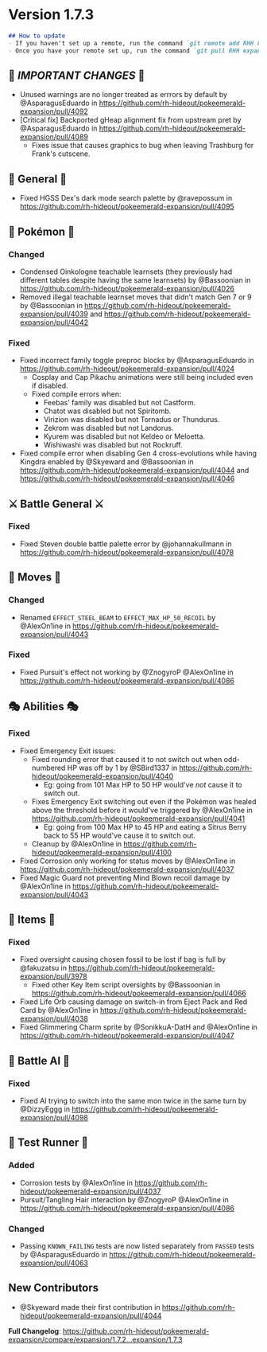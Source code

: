 # Version 1.7.3

```md
## How to update
- If you haven't set up a remote, run the command `git remote add RHH https://github.com/rh-hideout/pokeemerald-expansion`.
- Once you have your remote set up, run the command `git pull RHH expansion/1.7.3`.
```

## 🌋 *IMPORTANT CHANGES* 🌋
* Unused warnings are no longer treated as errrors by default by @AsparagusEduardo in https://github.com/rh-hideout/pokeemerald-expansion/pull/4092
* [Critical fix] Backported gHeap alignment fix from upstream pret by @AsparagusEduardo in https://github.com/rh-hideout/pokeemerald-expansion/pull/4089
    * Fixes issue that causes graphics to bug when leaving Trashburg for Frank's cutscene.

## 🧬 General 🧬
* Fixed HGSS Dex's dark mode search palette by @ravepossum in https://github.com/rh-hideout/pokeemerald-expansion/pull/4095

## 🐉 Pokémon 🐉
### Changed
* Condensed Oinkologne teachable learnsets (they previously had different tables despite having the same learnsets) by @Bassoonian in https://github.com/rh-hideout/pokeemerald-expansion/pull/4026
* Removed illegal teachable learnset moves that didn't match Gen 7 or 9 by @Bassoonian in https://github.com/rh-hideout/pokeemerald-expansion/pull/4039 and https://github.com/rh-hideout/pokeemerald-expansion/pull/4042
### Fixed
* Fixed incorrect family toggle preproc blocks by @AsparagusEduardo in https://github.com/rh-hideout/pokeemerald-expansion/pull/4024
    * Cosplay and Cap Pikachu animations were still being included even if disabled.
    * Fixed compile errors when:
        * Feebas' family was disabled but not Castform.
        * Chatot was disabled but not Spiritomb.
        * Virizion was disabled but not Tornadus or Thundurus.
        * Zekrom was disabled but not Landorus.
        * Kyurem was disabled but not Keldeo or Meloetta.
        * Wishiwashi was disabled but not Rockruff.
* Fixed compile error when disabling Gen 4 cross-evolutions while having Kingdra enabled by @Skyeward and @Bassoonian in https://github.com/rh-hideout/pokeemerald-expansion/pull/4044 and https://github.com/rh-hideout/pokeemerald-expansion/pull/4046

## ⚔️ Battle General ⚔️ ##
### Fixed
* Fixed Steven double battle palette error by @johannakullmann in https://github.com/rh-hideout/pokeemerald-expansion/pull/4078

## 🤹 Moves 🤹
### Changed
* Renamed `EFFECT_STEEL_BEAM` to `EFFECT_MAX_HP_50_RECOIL` by @AlexOn1ine in https://github.com/rh-hideout/pokeemerald-expansion/pull/4043
### Fixed
* Fixed Pursuit's effect not working by @ZnogyroP @AlexOn1ine in https://github.com/rh-hideout/pokeemerald-expansion/pull/4086

## 🎭 Abilities 🎭
### Fixed
* Fixed Emergency Exit issues:
    * Fixed rounding error that caused it to not switch out when odd-numbered HP was off by 1 by @SBird1337 in https://github.com/rh-hideout/pokeemerald-expansion/pull/4040
        * Eg: going from 101 Max HP to 50 HP would've *not* cause it to switch out.
    * Fixes Emergency Exit switching out even if the Pokémon was healed above the threshold before it would've triggered by @AlexOn1ine in https://github.com/rh-hideout/pokeemerald-expansion/pull/4041
        * Eg: going from 100 Max HP to 45 HP and eating a Sitrus Berry back to 55 HP would've cause it to switch out.
    * Cleanup by @AlexOn1ine in https://github.com/rh-hideout/pokeemerald-expansion/pull/4100
* Fixed Corrosion only working for status moves by @AlexOn1ine in https://github.com/rh-hideout/pokeemerald-expansion/pull/4037
* Fixed Magic Guard not preventing Mind Blown recoil damage by @AlexOn1ine in https://github.com/rh-hideout/pokeemerald-expansion/pull/4043

## 🧶 Items 🧶
### Fixed
* Fixed oversight causing chosen fossil to be lost if bag is full by @fakuzatsu in https://github.com/rh-hideout/pokeemerald-expansion/pull/3978
    * Fixed other Key Item script oversights by @Bassoonian in https://github.com/rh-hideout/pokeemerald-expansion/pull/4066
* Fixed Life Orb causing damage on switch-in from Eject Pack and Red Card by @AlexOn1ine in https://github.com/rh-hideout/pokeemerald-expansion/pull/4038
* Fixed Glimmering Charm sprite by @SonikkuA-DatH and @AlexOn1ine in https://github.com/rh-hideout/pokeemerald-expansion/pull/4047

## 🤖 Battle AI 🤖
### Fixed
* Fixed AI trying to switch into the same mon twice in the same turn by @DizzyEggg in https://github.com/rh-hideout/pokeemerald-expansion/pull/4098

## 🧪 Test Runner 🧪
### Added
* Corrosion tests by @AlexOn1ine in https://github.com/rh-hideout/pokeemerald-expansion/pull/4037
* Pursuit/Tangling Hair interaction by @ZnogyroP @AlexOn1ine in https://github.com/rh-hideout/pokeemerald-expansion/pull/4086
### Changed
* Passing `KNOWN_FAILING` tests are now listed separately from `PASSED` tests by @AsparagusEduardo in https://github.com/rh-hideout/pokeemerald-expansion/pull/4063

## New Contributors
* @Skyeward made their first contribution in https://github.com/rh-hideout/pokeemerald-expansion/pull/4044

**Full Changelog**: https://github.com/rh-hideout/pokeemerald-expansion/compare/expansion/1.7.2...expansion/1.7.3

<!--Last PR: 4098-->
